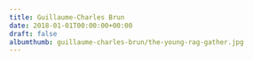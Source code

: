 ```yaml
---
title: Guillaume-Charles Brun
date: 2018-01-01T00:00:00+00:00
draft: false
albumthumb: guillaume-charles-brun/the-young-rag-gather.jpg
---
```

